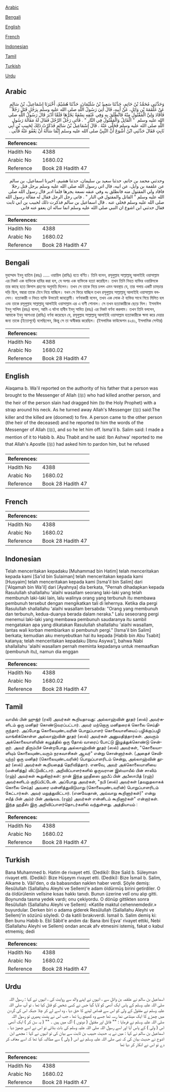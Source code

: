[Arabic](#arabic)

[Bengali](#bengali)

[English](#english)

[French](#french)

[Indonesian](#indonesian)

[Tamil](#tamil)

[Turkish](#turkish)

[Urdu](#urdu)

## Arabic


<div dir="rtl" lang="ar" style={{fontSize:'larger',backgroundColor:'#f8f9fa',padding:20}}>
وَحَدَّثَنِي مُحَمَّدُ بْنُ حَاتِمٍ، حَدَّثَنَا سَعِيدُ بْنُ سُلَيْمَانَ، حَدَّثَنَا هُشَيْمٌ، أَخْبَرَنَا إِسْمَاعِيلُ، بْنُ سَالِمٍ عَنْ عَلْقَمَةَ بْنِ وَائِلٍ، عَنْ أَبِيهِ، قَالَ أُتِيَ رَسُولُ اللَّهِ صلى الله عليه وسلم بِرَجُلٍ قَتَلَ رَجُلاً فَأَقَادَ وَلِيَّ الْمَقْتُولِ مِنْهُ فَانْطَلَقَ بِهِ وَفِي عُنُقِهِ نِسْعَةٌ يَجُرُّهَا فَلَمَّا أَدْبَرَ قَالَ رَسُولُ اللَّهِ صلى الله عليه وسلم ‏ "‏ الْقَاتِلُ وَالْمَقْتُولُ فِي النَّارِ ‏"‏ ‏.‏ فَأَتَى رَجُلٌ الرَّجُلَ فَقَالَ لَهُ مَقَالَةَ رَسُولِ اللَّهِ صلى الله عليه وسلم فَخَلَّى عَنْهُ ‏.‏ قَالَ إِسْمَاعِيلُ بْنُ سَالِمٍ فَذَكَرْتُ ذَلِكَ لِحَبِيبِ بْنِ أَبِي ثَابِتٍ فَقَالَ حَدَّثَنِي ابْنُ أَشْوَعَ أَنَّ النَّبِيَّ صلى الله عليه وسلم إِنَّمَا سَأَلَهُ أَنْ يَعْفُوَ عَنْهُ فَأَبَى ‏.‏
</div>
<div style={{backgroundColor:'#f8f9fa',padding:20, marginBottom: 10}}><table> <thead> <tr> <th>References:</th> <th></th> </tr> </thead> <tbody><tr><td>Hadith No</td><td>4388</td></tr><tr><td>Arabic No</td><td>1680.02</td></tr><tr><td>Reference</td><td>Book 28 Hadith 47</td></tr></tbody></table></div>


<div dir="rtl" lang="ar" style={{fontSize:'larger',backgroundColor:'#f8f9fa',padding:20}}>
وحدثني محمد بن حاتم، حدثنا سعيد بن سليمان، حدثنا هشيم، اخبرنا اسماعيل، بن سالم عن علقمة بن وايل، عن ابيه، قال اتي رسول الله صلى الله عليه وسلم برجل قتل رجلا فاقاد ولي المقتول منه فانطلق به وفي عنقه نسعة يجرها فلما ادبر قال رسول الله صلى الله عليه وسلم " القاتل والمقتول في النار " . فاتى رجل الرجل فقال له مقالة رسول الله صلى الله عليه وسلم فخلى عنه . قال اسماعيل بن سالم فذكرت ذلك لحبيب بن ابي ثابت فقال حدثني ابن اشوع ان النبي صلى الله عليه وسلم انما ساله ان يعفو عنه فابى
</div>
<div style={{backgroundColor:'#f8f9fa',padding:20, marginBottom: 10}}><table> <thead> <tr> <th>References:</th> <th></th> </tr> </thead> <tbody><tr><td>Hadith No</td><td>4388</td></tr><tr><td>Arabic No</td><td>1680.02</td></tr><tr><td>Reference</td><td>Book 28 Hadith 47</td></tr></tbody></table></div>

## Bengali


<div dir="ltr" lang="bn" style={{fontSize:'larger',backgroundColor:'#f8f9fa',padding:20}}>
মুহাম্মাদ ইবনু হাতিম (রহঃ) ..... ওয়ায়িল (রাযিঃ) হতে বর্ণিত। তিনি বলেন, রসূলুল্লাহ সাল্লাল্লাহু আলাইহি ওয়াসাল্লাম এর নিকট এক ব্যক্তিকে হাযির করা হল, যে অপর এক ব্যক্তিকে হত্যা করেছিল। তখন তিনি নিহত ব্যক্তির ওয়ারিসকে তার কাছে হতে কিসাস গ্রহণের অনুমতি দিলেন। তখন সে তাকে নিয়ে চলল এমন অবস্থায় যে, তার গলায় একটি চামড়ার দড়ি ছিল, যদ্বারা তাকে টেনে নিয়ে যাচ্ছিল। যখন সে ফিরে যাচ্ছিল তখন রসূলুল্লাহ সাল্লাল্লাহু আলাইহি ওয়াসাল্লাম বললেন। হত্যাকারী ও নিহত ব্যক্তি উভয়েই জাহান্নামী। বর্ণনাকারী বলেন, তখন এক লোক ঐ ব্যক্তির সাথে গিয়ে মিলিত হল এবং তাকে রসূলুল্লাহ সাল্লাল্লাহু আলাইহি ওয়াসাল্লাম এর এ বাণী শোনাল। সে তখন হত্যাকারীকে ছেড়ে দিল। ইসমাঈল ইবনু সালিম (রহঃ) বলেন, আমি এ ঘটনা হাবীব ইবনু সাবিত (রহঃ) এর নিকট বর্ণনা করলাম। তখন তিনি বললেন, আমাকে ইবনু আশওয়া (রাযিঃ) বর্ণনা করেছেন যে, রসূলুল্লাহ সাল্লাল্লাহু আলাইহি ওয়াসাল্লাম হত্যাকারীকে ক্ষমা করে দেয়ার জন্য তাকে (ইতোপূর্বে) বলেছিলেন, কিন্তু সে তা অস্বীকার করেছিল। (ইসলামিক ফাউন্ডেশন ৪২৪১, ইসলামিক সেন্টার)
</div>
<div style={{backgroundColor:'#f8f9fa',padding:20, marginBottom: 10}}><table> <thead> <tr> <th>References:</th> <th></th> </tr> </thead> <tbody><tr><td>Hadith No</td><td>4388</td></tr><tr><td>Arabic No</td><td>1680.02</td></tr><tr><td>Reference</td><td>Book 28 Hadith 47</td></tr></tbody></table></div>

## English


<div dir="ltr" lang="en" style={{fontSize:'larger',backgroundColor:'#f8f9fa',padding:20}}>
Alaqama b. Wa'il reported on the authority of his father that a person was brought to the Messenger of Allah (ﷺ) who had killed another person, and the heir of the person slain had dragged him (to the Holy Prophet) with a strap around his neck. As he turned away Allah's Messenger (ﷺ) said:The killer and the killed are (doomed) to fire. A person came to the other person (the heir of the deceased) and he reported to him the words of the Messenger of Allah (ﷺ), and so he let him off. Isma'il b. Salim said: I made a mention of it to Habib b. Abu Thabit and he said: Ibn Ashwa' reported to me that Allah's Apostle (ﷺ) had asked him to pardon him, but he refused
</div>
<div style={{backgroundColor:'#f8f9fa',padding:20, marginBottom: 10}}><table> <thead> <tr> <th>References:</th> <th></th> </tr> </thead> <tbody><tr><td>Hadith No</td><td>4388</td></tr><tr><td>Arabic No</td><td>1680.02</td></tr><tr><td>Reference</td><td>Book 28 Hadith 47</td></tr></tbody></table></div>

## French


<div dir="ltr" lang="fr" style={{fontSize:'larger',backgroundColor:'#f8f9fa',padding:20}}>

</div>
<div style={{backgroundColor:'#f8f9fa',padding:20, marginBottom: 10}}><table> <thead> <tr> <th>References:</th> <th></th> </tr> </thead> <tbody><tr><td>Hadith No</td><td>4388</td></tr><tr><td>Arabic No</td><td>1680.02</td></tr><tr><td>Reference</td><td>Book 28 Hadith 47</td></tr></tbody></table></div>

## Indonesian


<div dir="ltr" lang="id" style={{fontSize:'larger',backgroundColor:'#f8f9fa',padding:20}}>
Telah menceritakan kepadaku [Muhammad bin Hatim] telah menceritakan kepada kami [Sa'id bin Sulaiman] telah menceritakan kepada kami [Husyaim] telah menceritakan kepada kami [Isma'il bin Salim] dari ['Alqamah bin Wa'il] dari [Ayahnya] dia berkata, "Pernah dihadapkan kepada Rasulullah shallallahu 'alaihi wasallam seorang laki-laki yang telah membunuh laki-laki lain, lalu walinya orang yang terbunuh itu membawa pembunuh tersebut dengan mengikatkan tali di lehernya. Ketika dia pergi Rasulullah shallallahu 'alaihi wasallam bersabda: "Orang yang membunuh dan terbunuh, kedua-duanya berada dalam neraka." Lalu seseorang pergi menemui laki-laki yang membawa pembunuh saudaranya itu sambil mengatakan apa yang dikatakan Rasulullah shallallahu 'alaihi wasallam, lantas wali korban membiarkan si pembunuh pergi." [Isma'il bin Salim] berkata; kemudian aku menyebutkan hal itu kepada [Habib bin Abu Tsabit] katanya; telah menceritakan kepadaku [Ibnu Asywa'], bahwa Nabi shallallahu 'alaihi wasallam pernah meminta kepadanya untuk memaafkan (pembunuh itu), namun dia enggan
</div>
<div style={{backgroundColor:'#f8f9fa',padding:20, marginBottom: 10}}><table> <thead> <tr> <th>References:</th> <th></th> </tr> </thead> <tbody><tr><td>Hadith No</td><td>4388</td></tr><tr><td>Arabic No</td><td>1680.02</td></tr><tr><td>Reference</td><td>Book 28 Hadith 47</td></tr></tbody></table></div>

## Tamil


<div dir="ltr" lang="ta" style={{fontSize:'larger',backgroundColor:'#f8f9fa',padding:20}}>
வாயில் பின் ஹுஜ்ர் (ரலி) அவர்கள் கூறியதாவது: அல்லாஹ்வின் தூதர் (ஸல்) அவர்களிடம் ஒரு மனிதர் கொண்டுவரப்பட்டார். அவர் மற்றொரு மனிதரைக் கொலை செய்திருந்தார். அப்போது கொலையுண்டவரின் பொறுப்பாளர் கொலையாளியைப் பழிக்குப்பழி வாங்கிக்கொள்ள அல்லாஹ்வின் தூதர் (ஸல்) அவர்கள் அனுமதித்தார்கள். அவரும் அக்கொலையாளியின் கழுத்தில் ஒரு தோல் வாரைப் போட்டு இழுத்துக்கொண்டு சென்றார். அவர் திரும்பிச் சென்றபோது அல்லாஹ்வின் தூதர் (ஸல்) அவர்கள், "கொலையாளியும் கொலையுண்டவரும் நரகவாசிகள் ஆவர்" என்று சொன்னார்கள். (அதைச் செவியுற்ற) ஒரு மனிதர் (கொலையுண்டவரின்) பொறுப்பாளரிடம் சென்று, அல்லாஹ்வின் தூதர் (ஸல்) அவர்கள் கூறியதைத் தெரிவித்தார். எனவே, அவர் அக்கொலையாளியை (மன்னித்து) விட்டுவிட்டார். அறிவிப்பாளர்களில் ஒருவரான இஸ்மாயீல் பின் சாலிம் (ரஹ்) அவர்கள் கூறுகிறார்கள்: நான் இந்த ஹதீஸை ஹபீப் பின் அபீஸாபித் (ரஹ்) அவர்களிடம் குறிப்பிட்டேன். அப்போது அவர்கள், "நபி (ஸல்) அவர்கள் (தவறுதலாகக் கொலை செய்த) அவரை மன்னித்துவிடுமாறு (கொலையுண்டவரின்) பொறுப்பாளரிடம் கேட்டார்கள். அவர் மறுத்துவிட்டார். (எனவேதான், அவ்வாறு கூறினார்கள்)" என்று சயீத் பின் அம்ர் பின் அஷ்வஉ (ரஹ்) அவர்கள் என்னிடம் கூறினார்கள்" என்றார்கள். இந்த ஹதீஸ் இரு அறிவிப்பாளர்தொடர்களில் வந்துள்ளது. அத்தியாயம் :
</div>
<div style={{backgroundColor:'#f8f9fa',padding:20, marginBottom: 10}}><table> <thead> <tr> <th>References:</th> <th></th> </tr> </thead> <tbody><tr><td>Hadith No</td><td>4388</td></tr><tr><td>Arabic No</td><td>1680.02</td></tr><tr><td>Reference</td><td>Book 28 Hadith 47</td></tr></tbody></table></div>

## Turkish


<div dir="ltr" lang="tr" style={{fontSize:'larger',backgroundColor:'#f8f9fa',padding:20}}>
Bana Muhammed b. Hatim de rivayet etti. (Dediki): Bize Saîd b. Süleyman rivayet etti. (Dediki): Bize Hüşeym rivayet etti. (Dediki): Bize İsmail b. Salim, Alkame b. Vâil'den, o da babasından naklen haber verdi. Şöyle demiş: Resûlullah (Sallallahu Aleyhi ve Sellem)'e adam öldürmüş birini getirdiler. O da öldürülenin velîsine kısas hakkı tanıdı. Bunun üzerine velî onu alıp gitti. Boynunda tasma yedek vardı; onu çekiyordu. O dönüp gittikten sonra Resûlullah (Sallallahu Aleyhi ve Sellem): «Katille maktul cehennemdedir.» buyurdular. Derken biri o adama giderek Resûlullah (Sallallahu Aleyhi ve Sellem)'in sözünü söyledi. O da katili bırakıverdi. İsmail b. Salim demiş ki: Ben bunu Habib b. Ebî Sâbit'e andım da: Bana ibni Eşva' rivayet ettiki, Nebi (Sallallahu Aleyhi ve Sellem) ondan ancak afv etmesini istemiş, fakat o kabul etmemiş; dedi
</div>
<div style={{backgroundColor:'#f8f9fa',padding:20, marginBottom: 10}}><table> <thead> <tr> <th>References:</th> <th></th> </tr> </thead> <tbody><tr><td>Hadith No</td><td>4388</td></tr><tr><td>Arabic No</td><td>1680.02</td></tr><tr><td>Reference</td><td>Book 28 Hadith 47</td></tr></tbody></table></div>

## Urdu


<div dir="rtl" lang="ur" style={{fontSize:'larger',backgroundColor:'#f8f9fa',padding:20}}>
اسماعیل بن سالم نے علقمہ بن وائل سے ، انہوں نے اپنے والد سے روایت کی ، انہوں نے کہا : رسول اللہ صلی اللہ علیہ وسلم کے پاس ایک آدمی کو لایا گیا جس نے کسی شخص کو قتل کیا تھا ، تو آپ صلی اللہ علیہ وسلم نے مقتول کے ولی کو اس سے قصاص لینے کا حق دیا ، وہ اسے لے کر چلا جبکہ اس کی گردن میں چمڑے کا ایک مینڈھی نما رسہ تھا جسے وہ کھینچ رہا تھا ، جب اس نے پشت پھیری تو رسول اللہ صلی اللہ علیہ وسلم نے فرمایا : "" قاتل اور مقتول ( دونوں ) آگ میں ہیں ۔ "" ( یہ سن کر ) ایک آدمی اس ( ولی ) کے پاس آیا اور اسے رسول اللہ صلی اللہ علیہ وسلم کی بات بتائی تو اس نے اسے چھوڑ دیا ۔ اسماعیل بن سالم نے کہا : میں نے یہ حدیث حبیب بن ثابت سے بیان کی تو انہوں نے کہا : مجھے ابن اشوع نے حدیث بیان کی کہ نبی صلی اللہ علیہ وسلم نے اس ( ولی ) سے مطالبہ کیا تھا کہ اسے معاف کر دے تو اس نے انکار کر دیا تھا
</div>
<div style={{backgroundColor:'#f8f9fa',padding:20, marginBottom: 10}}><table> <thead> <tr> <th>References:</th> <th></th> </tr> </thead> <tbody><tr><td>Hadith No</td><td>4388</td></tr><tr><td>Arabic No</td><td>1680.02</td></tr><tr><td>Reference</td><td>Book 28 Hadith 47</td></tr></tbody></table></div>